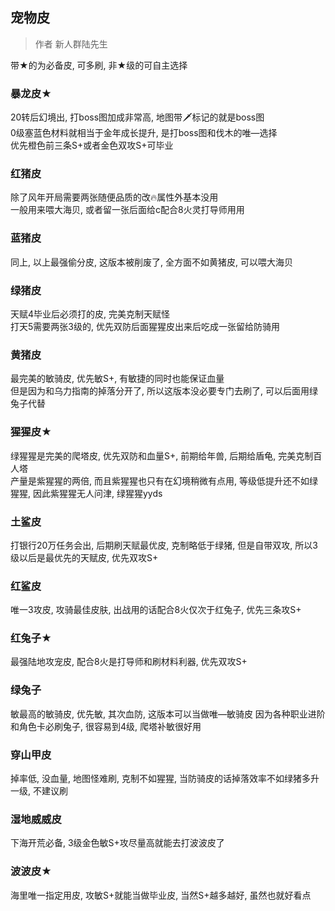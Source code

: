 ## 宠物皮  

> 作者 新人群陆先生  

带★的为必备皮, 可多刷, 非★级的可自主选择  

### 暴龙皮★  
20转后幻境出, 打boss图加成非常高, 地图带🗡标记的就是boss图  
0级塞蓝色材料就相当于金年成长提升, 是打boss图和伐木的唯—选择  
优先橙色前三条S+或者金色双攻S+可毕业  

### 红猪皮  
除了风年开局需要两张随便品质的改🔥属性外基本没用  
一般用来喂大海贝, 或者留一张后面给c配合8火灵打导师用用  

### 蓝猪皮  
同上, 以上最强偷分皮, 这版本被削废了, 全方面不如黄猪皮, 可以喂大海贝  

### 绿猪皮  
天赋4毕业后必须打的皮, 完美克制天赋怪  
打天5需要两张3级的, 优先双防后面猩猩皮出来后吃成一张留给防骑用  

### 黄猪皮  
最完美的敏骑皮, 优先敏S+, 有敏捷的同时也能保证血量  
但是因为和乌力指南的掉落分开了, 所以这版本没必要专门去刷了, 可以后面用绿兔子代替  

### 猩猩皮★  
绿猩猩是完美的爬塔皮, 优先双防和血量S+, 前期给年兽, 后期给盾龟, 完美克制百人塔  
产量是紫猩猩的两倍, 而且紫猩猩也只有在幻境稍微有点用, 等级低提升还不如绿猩猩, 因此紫猩猩无人问津, 绿猩猩yyds  

### 土鲨皮  
打银行20万任务会出, 后期刷天赋最优皮, 克制略低于绿猪, 但是自带双攻, 所以3级以后是最优先的天赋皮, 优先双攻S+  

### 红鲨皮  
唯一3攻皮, 攻骑最佳皮肤, 出战用的话配合8火仅次于红兔子, 优先三条攻S+  

### 红兔子★  
最强陆地攻宠皮, 配合8火是打导师和刷材料利器, 优先双攻S+  

### 绿兔子  
敏最高的敏骑皮, 优先敏, 其次血防, 这版本可以当做唯—敏骑皮  因为各种职业进阶和角色卡必刷兔子, 很容易到4级, 爬塔补敏很好用  

### 穿山甲皮  
掉率低, 没血量, 地图怪难刷, 克制不如猩猩, 当防骑皮的话掉落效率不如绿猪多升一级, 不建议刷  

### 湿地威威皮  
下海开荒必备, 3级金色敏S+攻尽量高就能去打波波皮了  

### 波波皮★  
海里唯一指定用皮, 攻敏S+就能当做毕业皮, 当然S+越多越好, 虽然也就好看点  

